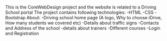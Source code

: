 This is the CoreWebDesign project and the website is related to a Driving School portal
The project contains following technologies:
  -HTML
  -CSS
  -Bootstrap
About:
  -Driving school home page (A logo, Why to choose iDrive, How many students we covered etc)
  -Details about traffic signs
  -Contacts and Address of the school
  -details about trainers
  -Different courses
  -Login and Registration
  
